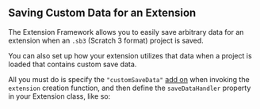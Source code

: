 [](order=10)
## Saving Custom Data for an Extension

The Extension Framework allows you to easily save arbitrary data for an extension when an `.sb3` (Scratch 3 format) project is saved. 

You can also set up how your extension utilizes that data when a project is loaded that contains custom save data. 

All you must do is specify the `"customSaveData"` [add on]() when invoking the `extension` creation function, and then define the `saveDataHandler` property in your Extension class, like so:

[](./index.ts?export=x)